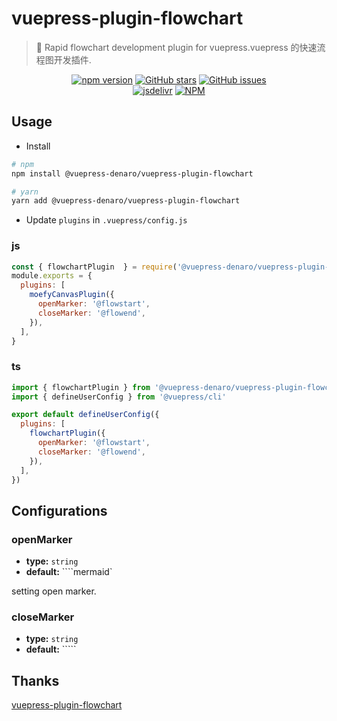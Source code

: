 # vuepress-plugin-flowchart

> :tada: Rapid flowchart development plugin for vuepress.vuepress 的快速流程图开发插件.

<p align="center">
  <a href="https://www.npmjs.com/package/@vuepress-denaro/vuepress-plugin-flowchart" target="_blank"><img alt="npm version" src="https://img.shields.io/npm/v/@vuepress-denaro/vuepress-plugin-flowchart"></a>
  <a href="https://github.com/denaro-org/vuepress-theme-denaro/stargazers" target="_blank"><img alt="GitHub stars" src="https://img.shields.io/github/stars/denaro-org/v-charts2"></a>
  <a href="https://github.com/denaro-org/vuepress-theme-denaro/issues" target="_blank"><img alt="GitHub issues" src="https://img.shields.io/github/issues/denaro-org/v-charts2"></a>
  <br />
  <a href="https://www.jsdelivr.com/package/npm/@vuepress-denaro/vuepress-plugin-flowchart" target="_blank"><img alt="jsdelivr" src="https://data.jsdelivr.com/v1/package/npm/@vuepress-denaro/vuepress-plugin-flowchart/badge"></a>
  <a href="https://github.com/denaro-org/vuepress-theme-denaro/blob/main/LICENSE" target="_blank"><img alt="NPM" src="https://img.shields.io/npm/l/@vuepress-denaro/vuepress-plugin-flowchart"></a>
</p>

## Usage

- Install

```bash
# npm
npm install @vuepress-denaro/vuepress-plugin-flowchart

# yarn
yarn add @vuepress-denaro/vuepress-plugin-flowchart
```

- Update `plugins` in `.vuepress/config.js`

### js

```javascript
const { flowchartPlugin  } = require('@vuepress-denaro/vuepress-plugin-flowchart')
module.exports = {
  plugins: [
    moefyCanvasPlugin({
      openMarker: '@flowstart',
      closeMarker: '@flowend',
    }),
  ],
}
```

### ts

```javascript
import { flowchartPlugin } from '@vuepress-denaro/vuepress-plugin-flowchart'
import { defineUserConfig } from '@vuepress/cli'

export default defineUserConfig({
  plugins: [
    flowchartPlugin({
      openMarker: '@flowstart',
      closeMarker: '@flowend',
    }),
  ],
})
```

## Configurations

### openMarker

- **type:** `string`
- **default:** ````mermaid`

setting open marker.

### closeMarker

- **type:** `string`
- **default:** `````

## Thanks

[vuepress-plugin-flowchart](https://github.com/ulivz/vuepress-plugin-flowchart)
